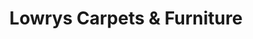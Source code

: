 ---
title: "Lowrys Carpets & Furniture"
url: /kilkenny/lowrys-carpets-and-furniture/
shop: furniture
---